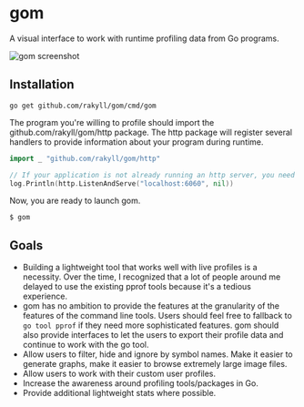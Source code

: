 # gom

A visual interface to work with runtime profiling data from Go programs.

![gom screenshot](https://googledrive.com/host/0ByfSjdPVs9MZbkhjeUhMYzRTeEE/gom-screenshot.png)


## Installation

```
go get github.com/rakyll/gom/cmd/gom
```

The program you're willing to profile should import the
github.com/rakyll/gom/http package. The http package will register several handlers to provide information about your program during runtime.

``` go
import _ "github.com/rakyll/gom/http"

// If your application is not already running an http server, you need to start one.
log.Println(http.ListenAndServe("localhost:6060", nil))

```

Now, you are ready to launch gom.

```
$ gom
```

## Goals

* Building a lightweight tool that works well with live profiles is a necessity. Over the time, I recognized that a lot of people around me delayed to use the existing pprof tools because it's a tedious experience.
* gom has no ambition to provide the features at the granularity of the features of the command line tools. Users should feel free to fallback to `go tool pprof` if they need more sophisticated features. gom should also provide interfaces to let the users to export their profile data and continue to work with the go tool.
* Allow users to filter, hide and ignore by symbol names. Make it easier to generate graphs, make it easier to browse extremely large image files.
* Allow users to work with their custom user profiles.
* Increase the awareness around profiling tools/packages in Go.
* Provide additional lightweight stats where possible.
